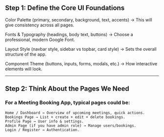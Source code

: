 ## Step 1: Define the Core UI Foundations

Color Palette (primary, secondary, background, text, accents)
    → This will give consistency across all pages.

Fonts & Typography (headings, body text, buttons)
    → Choose a professional, modern Google Font.

Layout Style (navbar style, sidebar vs topbar, card style)
    → Sets the overall structure of the app.

Component Theme (buttons, inputs, forms, modals, etc.)
    → How interactive elements will look.

-----------------------------------------------------------------------------

## Step 2: Think About the Pages We Need

### For a Meeting Booking App, typical pages could be:
    Home / Dashboard → Overview of upcoming meetings, quick actions.
    Bookings Page → List + create + edit + delete bookings.
    Profile Page → User info & settings.
    Admin Page (if you have admin role) → Manage users/bookings.
    Login / Register → Authentication.
